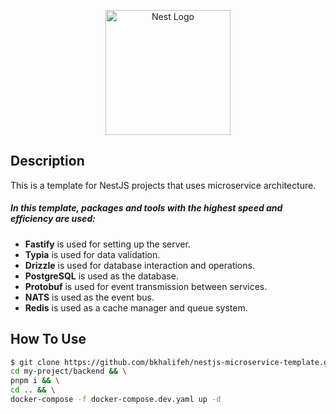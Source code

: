 <p align="center">
  <a href="http://nestjs.com/" target="blank"><img src="https://nestjs.com/img/logo-small.svg" width="200" alt="Nest Logo" /></a>
</p>

[circleci-image]: https://img.shields.io/circleci/build/github/nestjs/nest/master?token=abc123def456
[circleci-url]: https://circleci.com/gh/nestjs/nest


## Description

This is a template for NestJS projects that uses microservice architecture.


##### In this template, packages and tools with the highest speed and efficiency are used:

- **Fastify** is used for setting up the server.
- **Typia** is used for data validation.
- **Drizzle** is used for database interaction and operations.
- **PostgreSQL** is used as the database.
- **Protobuf** is used for event transmission between services.
- **NATS** is used as the event bus.
- **Redis** is used as a cache manager and queue system.

## How To Use

```bash
$ git clone https://github.com/bkhalifeh/nestjs-microservice-template.git my-project && \
cd my-project/backend && \
pnpm i && \
cd .. && \
docker-compose -f docker-compose.dev.yaml up -d
```
